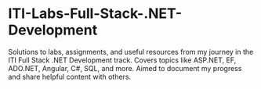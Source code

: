 # ITI-Labs-Full-Stack-.NET-Development
Solutions to labs, assignments, and useful resources from my journey in the ITI Full Stack .NET Development track. Covers topics like ASP.NET, EF, ADO.NET, Angular, C#, SQL, and more. Aimed to document my progress and share helpful content with others.
